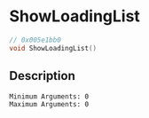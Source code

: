 # ShowLoadingList
```c
// 0x005e1bb0
void ShowLoadingList()
```
## Description
```
Minimum Arguments: 0
Maximum Arguments: 0
```
